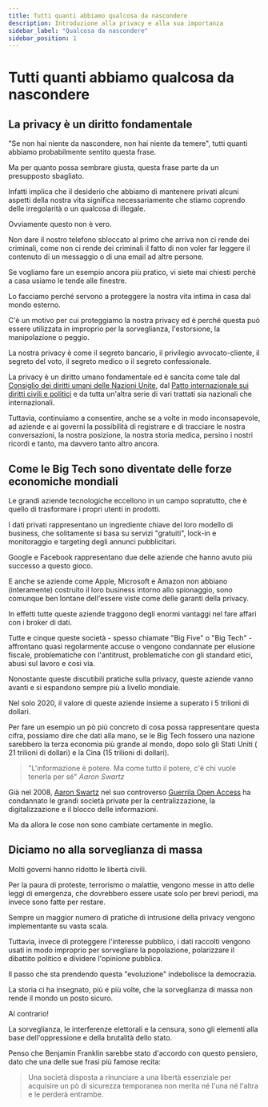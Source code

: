 ```yaml
---
title: Tutti quanti abbiamo qualcosa da nascondere
description: Introduzione alla privacy e alla sua importanza
sidebar_label: "Qualcosa da nascondere"
sidebar_position: 1
---
```


# Tutti quanti abbiamo qualcosa da nascondere

## La privacy è un diritto fondamentale

"Se non hai niente da nascondere, non hai niente da temere", tutti quanti abbiamo probabilmente sentito questa frase.

Ma per quanto possa sembrare giusta, questa frase parte da un presupposto sbagliato.

Infatti implica che il desiderio che abbiamo di mantenere privati alcuni aspetti della nostra vita significa necessariamente che stiamo coprendo delle irregolarità o un qualcosa di illegale.

Ovviamente questo non è vero.

Non dare il nostro telefono sbloccato al primo che arriva non ci rende dei criminali, come non ci rende dei criminali il fatto di non voler far leggere il contenuto di un messaggio o di una email ad altre persone.

Se vogliamo fare un esempio ancora più pratico, vi siete mai chiesti perchè a casa usiamo le tende alle finestre.

Lo facciamo perché servono a proteggere la nostra vita intima in casa dal mondo esterno.

C'è un motivo per cui proteggiamo la nostra privacy ed è perché questa può essere utilizzata in improprio per la sorveglianza, l'estorsione, la manipolazione o peggio.

La nostra privacy è come il segreto bancario, il privilegio avvocato-cliente, il segreto del voto, il segreto medico o il segreto confessionale.

La privacy è un diritto umano fondamentale ed è sancita come tale dal <a href="https://www.ohchr.org/EN/HRBodies/HRC/Pages/Home.aspx" target="_blank">Consiglio dei diritti umani delle Nazioni Unite</a>, dal <a href="https://www.ohchr.org/EN/ProfessionalInterest/Pages/CCPR.aspx" target="_blank">Patto internazionale sui diritti civili e politici</a> e da tutta un'altra serie di vari trattati sia nazionali che internazionali.

Tuttavia, continuiamo a consentire, anche se a volte in modo inconsapevole, ad aziende e ai governi la possibilità di registrare e di tracciare le nostra conversazioni, la nostra posizione, la nostra storia medica, persino i nostri ricordi e tanto, ma davvero tanto altro ancora.

## Come le Big Tech sono diventate delle forze economiche mondiali

Le grandi aziende tecnologiche eccellono in un campo sopratutto, che è quello di trasformare i propri utenti in prodotti.

I dati privati rappresentano un ingrediente chiave del loro modello di business, che solitamente si basa su servizi "gratuiti", lock-in e monitoraggio e targeting degli annunci pubblicitari.

Google e Facebook rappresentano due delle aziende che hanno avuto più successo a questo gioco.

E anche se aziende come Apple, Microsoft e Amazon non abbiano (interamente) costruito il loro business intorno allo spionaggio, sono comunque ben lontane dell'essere viste come delle garanti della privacy.

In effetti tutte queste aziende traggono degli enormi vantaggi nel fare affari con i broker di dati.

Tutte e cinque queste società - spesso chiamate "Big Five" o "Big Tech" - affrontano quasi regolarmente accuse o vengono condannate per elusione fiscale, problematiche con l'antitrust, problematiche con gli standard etici, abusi sul lavoro e cosi via.

Nonostante queste discutibili pratiche sulla privacy, queste aziende vanno avanti e si espandono sempre più a livello mondiale.

Nel solo 2020, il valore di queste aziende insieme a superato i 5 trilioni di dollari.

Per fare un esempio un pò più concreto di cosa possa rappresentare questa cifra, possiamo dire che dati alla mano, se le Big Tech fossero una nazione sarebbero la terza economia più grande al mondo, dopo solo gli Stati Uniti ( 21 trilioni di dollari) e la Cina (15 trilioni di dollari).

> "L'informazione è potere. Ma come tutto il potere, c'è chi vuole tenerla per sé"
> <cite>Aaron Swartz</cite>

Già nel 2008, <a href="https://it.wikipedia.org/wiki/Aaron_Swartz" target="_blank">Aaron Swartz</a> nel suo controverso <a href="https://archive.org/details/GuerillaOpenAccessManifesto" target="_blank">Guerrila Open Access</a> ha condannato le grandi società private per la centralizzazione, la digitalizzazione e il blocco delle informazioni.

Ma da allora le cose non sono cambiate certamente in meglio.

## Diciamo no alla sorveglianza di massa


Molti governi hanno ridotto le libertà civili. 

Per la paura di proteste, terrorismo o malattie, vengono messe in atto delle leggi di emergenza, che dovrebbero essere usate solo per brevi periodi, ma invece sono fatte per restare.

Sempre un maggior numero di pratiche di intrusione della privacy vengono implementante su vasta scala.

Tuttavia, invece di proteggere l'interesse pubblico, i dati raccolti vengono usati in modo improprio per sorvegliare la popolazione, polarizzare il dibattito politico e dividere l'opinione pubblica.

Il passo che sta prendendo questa "evoluzione" indebolisce la democrazia.

La storia ci ha insegnato, più e più volte, che la sorveglianza di massa non rende il mondo un posto sicuro.

Al contrario!

La sorveglianza, le interferenze elettorali e la censura, sono gli elementi alla base dell'oppressione e della brutalità dello stato.

Penso che Benjamin Franklin sarebbe stato d'accordo con questo pensiero, dato che una delle sue frasi più famose recita:

> Una società disposta a rinunciare a una libertà essenziale per acquisire un pò di sicurezza temporanea non merita né l'una né l'altra e le perderà entrambe.
